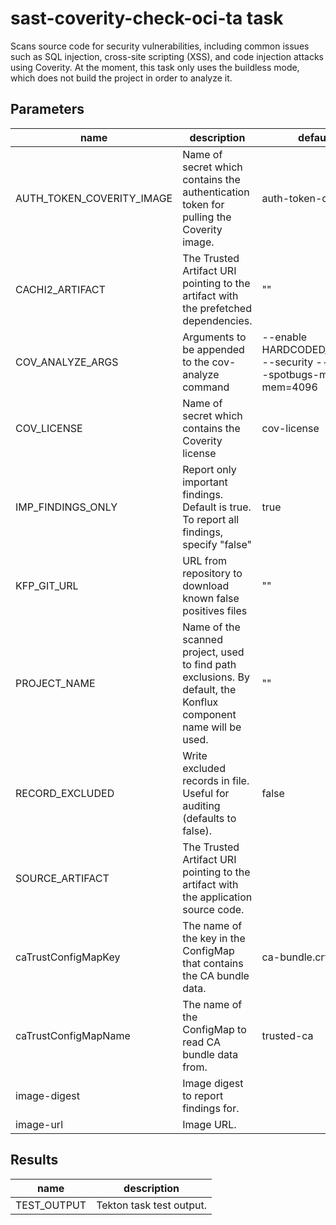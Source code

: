 # sast-coverity-check-oci-ta task

Scans source code for security vulnerabilities, including common issues such as SQL injection, cross-site scripting (XSS), and code injection attacks using Coverity. At the moment, this task only uses the buildless mode, which does not build the project in order to analyze it.

## Parameters
|name|description|default value|required|
|---|---|---|---|
|AUTH_TOKEN_COVERITY_IMAGE|Name of secret which contains the authentication token for pulling the Coverity image.|auth-token-coverity-image|false|
|CACHI2_ARTIFACT|The Trusted Artifact URI pointing to the artifact with the prefetched dependencies.|""|false|
|COV_ANALYZE_ARGS|Arguments to be appended to the cov-analyze command|--enable HARDCODED_CREDENTIALS --security --concurrency --spotbugs-max-mem=4096|false|
|COV_LICENSE|Name of secret which contains the Coverity license|cov-license|false|
|IMP_FINDINGS_ONLY|Report only important findings. Default is true. To report all findings, specify "false"|true|false|
|KFP_GIT_URL|URL from repository to download known false positives files|""|false|
|PROJECT_NAME|Name of the scanned project, used to find path exclusions. By default, the Konflux component name will be used.|""|false|
|RECORD_EXCLUDED|Write excluded records in file. Useful for auditing (defaults to false).|false|false|
|SOURCE_ARTIFACT|The Trusted Artifact URI pointing to the artifact with the application source code.||true|
|caTrustConfigMapKey|The name of the key in the ConfigMap that contains the CA bundle data.|ca-bundle.crt|false|
|caTrustConfigMapName|The name of the ConfigMap to read CA bundle data from.|trusted-ca|false|
|image-digest|Image digest to report findings for.||true|
|image-url|Image URL.||true|

## Results
|name|description|
|---|---|
|TEST_OUTPUT|Tekton task test output.|

